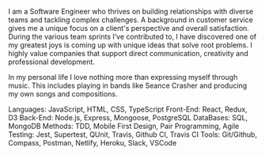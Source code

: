 I am a Software Engineer who thrives on building relationships with diverse teams and tackling complex challenges. A background in customer service gives me a unique focus on a client's perspective and overall satisfaction. During the various team sprints I’ve contributed to, I have discovered one of my greatest joys is coming up with unique ideas that solve root problems. I highly value companies that support direct communication, creativity and professional development.

In my personal life I love nothing more than expressing myself through music. This includes playing in bands like Seance Crasher and producing my own songs and compositions.

Languages: JavaScript, HTML, CSS, TypeScript
Front-End: React, Redux, D3
Back-End: Node.js, Express, Mongoose, PostgreSQL
DataBases: SQL, MongoDB
Methods: TDD, Mobile First Design, Pair Programming, Agile
Testing: Jest, Supertest, QUnit, Travis, Github CI, Travis CI
Tools: Git/Github, Compass, Postman, Netlify, Heroku, Slack, VSCode
